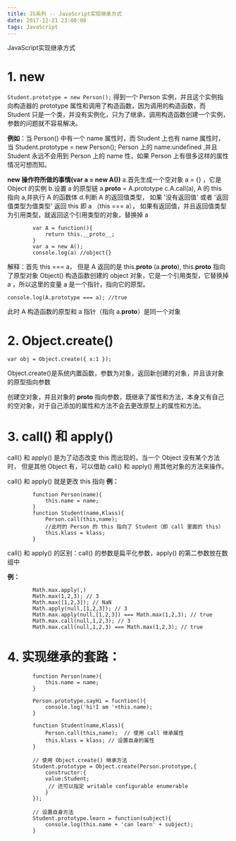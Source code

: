 ```yaml
---
title: JS系列 -- JavaScript实现继承方式
date: 2017-12-21 23:00:08
tags: JavaScript
---
```

JavaScript实现继承方式
# 1. new
`Student.prototype = new Person();`
得到一个 Person 实例，并且这个实例指向构造器的 prototype 属性和调用了构造函数，因为调用的构造函数，而 Student 只是一个类，并没有实例化，只为了继承，调用构造函数创建一个实例，参数的问题就不容易解决。

**例如**：当 Person() 中有一个 name 属性时，而 Student 上也有 name 属性时，当 
Student.prototype = new Person(); Person 上的 name:undefined ,并且 Student 永远不会用到 Person 上的 name 性，如果 Person 上有很多这样的属性情况可想而知。

**new 操作符所做的事情(var a = new A())**
a.首先生成一个空对象 a = {} ，它是 Object 的实例
b.设置 a 的原型链 a.__proto__ = A.prototype 
c.A.call(a), A 的 this 指向 a,并执行 A 的函数体
d.判断 A 的返回值类型，
如果   '没有返回值' 或者 '返回值类型为值类型' 返回 this 即 a （this === a），
如果有返回值，并且返回值类型为引用类型，就返回这个引用类型的对象，替换掉 a 
```
        var A = function(){
            return this.__proto__;
        }
        var a = new A();
        console.log(a) //object{}
```
解释：首先 this === a， 但是 A 返回的是 this.__proto__ (a.__proto__), this.__proto__ 指向了原型对象 Object() 构造函数创建的 object 对象，它是一个引用类型，它替换掉 a ，所以这里的变量 a 是一个指针，指向它的原型。

`console.log(A.prototype === a); //true`

此时 A 构造函数的原型和 a 指针（指向 a.__proto__）是同一个对象

# 2. Object.create()

`var obj = Object.create({ x:1 });`

Object.create()是系统内置函数，参数为对象，返回新创建的对象，并且该对象的原型指向参数

创建空对象，并且对象的 __proto__ 指向参数，既继承了属性和方法，本身又有自己的空对象，对于自己添加的属性和方法不会去更改原型上的属性和方法。

# 3. call() 和 apply()
call() 和 apply() 是为了动态改变 this 而出现的，当一个 Object 没有某个方法时，
但是其他 Object 有，可以借助 call() 和 apply() 用其他对象的方法来操作。

call() 和 apply() 就是更改 this 指向
**例：**
```
        function Person(name){
            this.name = name;
        }
        function Student(name,Klass){
            Person.call(this,name); 
            //此时的 Person 的 this 指向了 Student（即 call 里面的 this）
            this.klass = klass;
        }
```

call() 和 apply() 的区别：call() 的参数是扁平化参数，apply() 的第二参数放在数组中

**例：**
```
        Math.max.apply(,)
        Math.max(1,2,3); // 3
        Math.max([1,2,3]); // NaN
        Math.apply(null,[1,2,3]); // 3
        Math.max.apply(null,[1,2,3]) === Math.max(1,2,3); // true
        Math.max.call(null,1,2,3); // 3
        Math.max.call(null,1,2,3) === Math.max(1,2,3); // true
```

# 4. 实现继承的套路：
```
        function Person(name){
            this.name = name;
        }

        Person.prototype.sayHi = fucntion(){
            console.log('hi!I am '+this.name);
        }

        function Student(name,Klass){
            Person.call(this,name);  // 使用 call 继承属性
            this.klass = klass; // 设置自身的属性
        }

        // 使用 Object.create() 继承方法
        Student.prototype = Object.create(Person.prototype,{
            constructor:{
            value:Student;
             // 还可以指定 writable configurable enumerable
            }
        });

        // 设置自身方法
        Student.prototype.learn = function(subject){
            console.log(this.name + 'can learn' + subject);
        }
```


